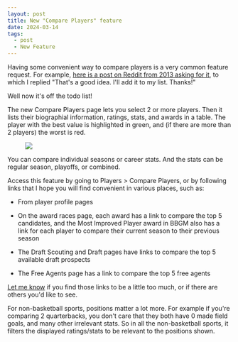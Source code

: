 ```yaml
---
layout: post
title: New "Compare Players" feature
date: 2024-03-14
tags:
  - post
  - New Feature
---
```


Having some convenient way to compare players is a very common feature request. For example, [here is a post on Reddit from 2013 asking for it](https://old.reddit.com/r/BasketballGM/comments/1saclf/suggestion_compare_players/), to which I replied "That's a good idea. I'll add it to my list. Thanks!"

Well now it's off the todo list!

<!--more-->

The new Compare Players page lets you select 2 or more players. Then it lists their biographial information, ratings, stats, and awards in a table. The player with the best value is highlighted in green, and (if there are more than 2 players) the worst is red.

<figure><img src="/files/compare-players.png" class="img-fluid"></figure>

You can compare individual seasons or career stats. And the stats can be regular season, playoffs, or combined.

Access this feature by going to Players > Compare Players, or by following links that I hope you will find convenient in various places, such as:

- From player profile pages

- On the award races page, each award has a link to compare the top 5 candidates, and the Most Improved Player award in BBGM also has a link for each player to compare their current season to their previous season

- The Draft Scouting and Draft pages have links to compare the top 5 available draft prospects

- The Free Agents page has a link to compare the top 5 free agents

[Let me know](/contact/) if you find those links to be a little too much, or if there are others you'd like to see.

For non-basketball sports, positions matter a lot more. For example if you're comparing 2 quarterbacks, you don't care that they both have 0 made field goals, and many other irrelevant stats. So in all the non-basketball sports, it filters the displayed ratings/stats to be relevant to the positions shown.
